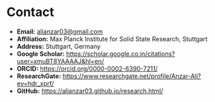 # Contact

- **Email:** alianzar03@gmail.com  
- **Affiliation:** Max Planck Institute for Solid State Research, Stuttgart 
- **Address:** Stuttgart, Germany  
- **Google Scholar:** https://scholar.google.co.in/citations?user=xmuBT8YAAAAJ&hl=en/  
- **ORCID:** https://orcid.org/0000-0002-6390-7211/ 
- **ResearchGate:** https://www.researchgate.net/profile/Anzar-Ali?ev=hdr_xprf/  
- **GitHub:** https://alianzar03.github.io/research.html/
